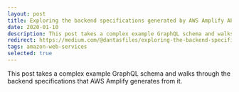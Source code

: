 ```yaml
---
layout: post
title: Exploring the backend specifications generated by AWS Amplify API
date: 2020-01-10
description: This post takes a complex example GraphQL schema and walks through the backend specifications that AWS Amplify generates from it.
redirect: https://medium.com/@dantasfiles/exploring-the-backend-specifications-generated-by-aws-amplify-api-57be2a349fa9
tags: amazon-web-services
selected: true
---
```


This post takes a complex example GraphQL schema and walks through the backend specifications that AWS Amplify generates from it.

